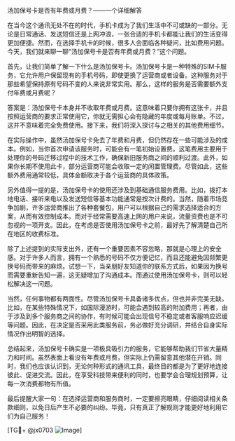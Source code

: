 汤加保号卡是否有年费或月费？——一个详细解答

在当今这个通讯无处不在的时代，手机卡成为了我们生活中不可或缺的一部分。无论是日常通话、发送短信还是上网冲浪，一张合适的手机卡都能让我们的生活变得更加便捷。然而，在选择手机卡的时候，很多人会面临各种疑问，比如费用问题。今天，我们就来聊一聊“汤加保号卡是否有年费或月费？”这个问题。

首先，让我们简单了解一下什么是汤加保号卡。汤加保号卡是一种特殊的SIM卡服务，它允许用户保留现有的手机号码，即使更换了运营商或者设备。这种服务对于那些希望保持原有号码不变的人来说非常实用。那么，这样的服务是否需要额外支付年费或月费呢？

答案是：汤加保号卡本身并不收取年费或月费。这意味着只要你拥有这张卡，并且按照运营商的要求正常使用它，你就无需担心会有隐藏的年度或每月账单。不过，这并不意味着完全免费使用。接下来，我们将深入探讨与之相关的其他费用细节。

在实际操作中，虽然汤加保号卡免去了年费和月费，但仍然存在一些可能涉及的成本。例如，当你首次申请该服务时，可能会有一笔初始设置费。这笔费用主要用于处理你的号码迁移过程中的技术工作，确保新旧服务商之间的顺利过渡。此外，如果你长期不使用此卡，部分运营商可能会收取一定的闲置管理费。尽管如此，这些额外费用通常较低，具体金额取决于各个运营商的具体政策。

另外值得一提的是，汤加保号卡的使用还涉及到基础通信服务费用。比如，拨打本地电话、接听来电以及发送短信等基本功能通常是按次计费的。当然，随着市场竞争加剧，许多运营商推出了各种套餐包，用户可以根据自己的需求选择适合的方案，从而有效控制成本。而对于经常需要高速上网的用户来说，流量资费也是不可忽视的一项开支。因此，在考虑是否使用汤加保号卡之前，最好先了解清楚自己所在地区的收费标准。

除了上述提到的实际支出外，还有一个重要因素不容忽略，那就是心理上的安全感。对于许多人而言，拥有一个熟悉的号码不仅方便记忆，而且还能避免因频繁更换号码而带来的麻烦。试想一下，当亲朋好友知道你的联系方式后，如果因为换号而需要重新告知一遍，这无疑增加了沟通成本。而通过使用汤加保号卡，则可以轻松解决这一问题。

当然，任何事物都有两面性。尽管汤加保号卡具备诸多优点，但也并非完美无缺。比如，在某些特殊情况下，如国际漫游时，可能会遇到较高的附加费用；再者，由于涉及到多个服务商之间的协作，有时候可能会出现信号不稳定或者客服响应迟缓等问题。因此，在决定是否采用此类服务前，务必做好充分调研，并结合自身实际情况作出明智的选择。

总结起来，汤加保号卡确实是一项极具吸引力的服务，它能够帮助我们节省大量精力和时间。虽然表面上看没有年费或月费，但实际上仍需留意其他潜在开销。同时，我们也应该认识到，无论何种形式的通讯工具，最终目的都是为了更好地连接彼此、促进交流。因此，在享受科技带来便利的同时，也要学会合理规划预算，让每一次消费都物有所值。

最后提醒大家一句：在选择运营商和服务商时，一定要擦亮眼睛，仔细阅读相关条款细则，以免日后产生不必要的纠纷。毕竟，只有真正了解规则才能更好地利用它们为自己服务！

[TG💪+ @jx0703 ![Image](https://github.com/user-attachments/assets/dbca1d08-cadb-493c-b0ec-ad6f7a83f270)]